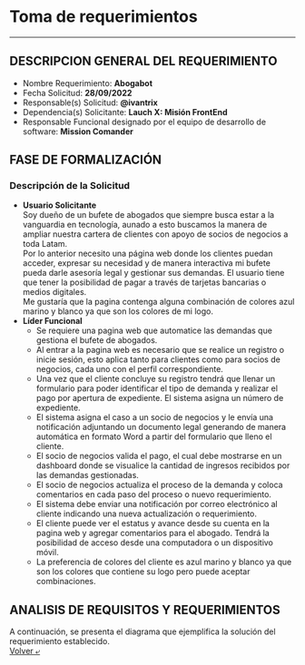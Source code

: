 # Toma de requerimientos
---
## DESCRIPCION GENERAL DEL REQUERIMIENTO
- Nombre Requerimiento: **Abogabot**
- Fecha Solicitud: **28/09/2022**
- Responsable(s) Solicitud: **@ivantrix**
- Dependencia(s) Solicitante: **Lauch X: Misión FrontEnd**
- Responsable Funcional designado por el equipo de desarrollo de software: **Mission Comander**
## FASE DE FORMALIZACIÓN
### Descripción de la Solicitud
- **Usuario Solicitante**  
Soy dueño de un bufete de abogados que siempre busca estar a la vanguardia en tecnología, aunado a esto buscamos la manera de ampliar nuestra cartera de clientes con apoyo de socios de negocios a toda Latam.  
Por lo anterior necesito una página web donde los clientes puedan acceder, expresar su necesidad y de manera interactiva mi bufete pueda darle asesoría legal y gestionar sus demandas. El usuario tiene que tener la posibilidad de pagar a través de tarjetas bancarias o medios digitales.  
Me gustaría que la pagina contenga alguna combinación de colores azul marino y blanco ya que son los colores de mi logo.
- **Líder Funcional**  
    - Se requiere una pagina web que automatice las demandas que gestiona el bufete de abogados.  
    - Al entrar a la pagina web es necesario que se realice un registro o inicie sesión, esto aplica tanto para clientes como para socios de negocios, cada uno con el perfil correspondiente.  
    - Una vez que el cliente concluye su registro tendrá que llenar un formulario para poder identificar el tipo de demanda y realizar el pago por apertura de expediente. El sistema asigna un número de expediente.  
    - El sistema asigna el caso a un socio de negocios y le envía una notificación adjuntando un documento legal generando de manera automática en formato Word a partir del formulario que lleno el cliente.  
    - El socio de negocios valida el pago, el cual debe mostrarse en un dashboard donde se visualice la cantidad de ingresos recibidos por las demandas gestionadas.  
    - El socio de negocios actualiza el proceso de la demanda y coloca comentarios en cada paso del proceso o nuevo requerimiento.  
    - El sistema debe enviar una notificación por correo electrónico al cliente indicando una nueva actualización o requerimiento.  
    - El cliente puede ver el estatus y avance desde su cuenta en la pagina web y agregar comentarios para el abogado. Tendrá la posibilidad de acceso desde una computadora o un dispositivo móvil.  
    - La preferencia de colores del cliente es azul marino y blanco ya que son los colores que contiene su logo pero puede aceptar combinaciones.  
## ANALISIS DE REQUISITOS Y REQUERIMIENTOS 
A continuación, se presenta el diagrama que ejemplifica la solución del requerimiento establecido.  
[Volver &ldca;](/README.md "Regresar a página principal")
